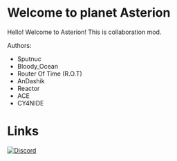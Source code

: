 # Welcome to planet Asterion
Hello! Welcome to Asterion!
This is collaboration mod.

Authors:
- Sputnuc
- Bloody_Ocean
- Router Of Time (R.O.T)
- AnDashik
- Reactor
- ACE
- CY4NIDE

# Links
[![Discord](https://img.shields.io/discord/1278276676811358238?style=for-the-badge&color=ff9199&logo=discord&label=Asterion%20Server)](https://discord.gg/PcTnJ96mwf)
